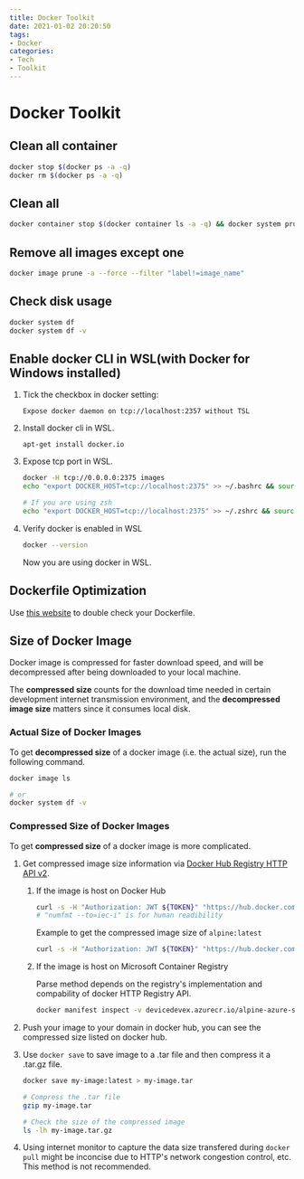 ```yaml
---
title: Docker Toolkit
date: 2021-01-02 20:20:50
tags: 
- Docker
categories:
- Tech
- Toolkit
---
```


# Docker Toolkit

## Clean all container

```bash
docker stop $(docker ps -a -q)
docker rm $(docker ps -a -q)
```

## Clean all

```bash
docker container stop $(docker container ls -a -q) && docker system prune -a -f --volumes
```

## Remove all images except one

```bash
docker image prune -a --force --filter "label!=image_name"
```

## Check disk usage
    
```bash
docker system df
docker system df -v
```

## Enable docker CLI in WSL(with Docker for Windows installed)

1. Tick the checkbox in docker setting:

    `Expose docker daemon on tcp://localhost:2357 without TSL`

1. Install docker cli in WSL.

    ```apt-get install docker.io```

1. Expose tcp port in WSL.

    ```bash
    docker -H tcp://0.0.0.0:2375 images
    echo "export DOCKER_HOST=tcp://localhost:2375" >> ~/.bashrc && source ~/.bashrc

    # If you are using zsh
    echo "export DOCKER_HOST=tcp://localhost:2375" >> ~/.zshrc && source ~/.zshrc
    ```

1. Verify docker is enabled in WSL

    ```bash
    docker --version
    ```
    Now you are using docker in WSL.

## Dockerfile Optimization

Use [this website](https://www.fromlatest.io/#/) to double check your Dockerfile.

## Size of Docker Image

Docker image is compressed for faster download speed, and will be decompressed after being downloaded to your local machine. 

The **compressed size** counts for the download time needed in certain development internet transmission environment, and the **decompressed image size** matters since it consumes local disk.

### Actual Size of Docker Images

To get **decompressed size** of a docker image (i.e. the actual size), run the following command.

```bash
docker image ls

# or
docker system df -v
```

### Compressed Size of Docker Images

To get **compressed size** of a docker image is more complicated. 

1. Get compressed image size information via [Docker Hub Registry HTTP API v2](https://docs.docker.com/registry/spec/api/#introduction).

    1. If the image is host on Docker Hub

        ```bash
        curl -s -H "Authorization: JWT ${TOKEN}" "https://hub.docker.com/v2/repositories/library/<image-name>/tags/?page_size=100" | jq -r '.results[] | select(.name == "<tag-name>") | .images[0].size' | numfmt --to=iec-i
        # "numfmt --to=iec-i" is for human readibility
        ```
        
        Example to get the compressed image size of `alpine:latest`
        
        ```bash
        curl -s -H "Authorization: JWT ${TOKEN}" "https://hub.docker.com/v2/repositories/library/alpine/tags/?page_size=100" | jq -r '.results[] | select(.name == "latest") | .images[0].size' | numfmt --to=iec-i
        ```

    1. If the image is host on Microsoft Container Registry

        Parse method depends on the registry's implementation and compability of docker HTTP Registry API.

        ```bash
        docker manifest inspect -v devicedevex.azurecr.io/alpine-azure-sdk | grep size | awk -F ':' '{sum+=$NF} END {print sum}' | numfmt --to=iec-i
        ```

1. Push your image to your domain in docker hub, you can see the compressed size listed on docker hub.

1. Use `docker save` to save image to a .tar file and then compress it a .tar.gz file. 

    ```bash
    docker save my-image:latest > my-image.tar

    # Compress the .tar file
    gzip my-image.tar

    # Check the size of the compressed image
    ls -lh my-image.tar.gz
    ```

1. Using internet monitor to capture the data size transfered during `docker pull` might be inconcise due to HTTP's network congestion control, etc. This method is not recommended.





